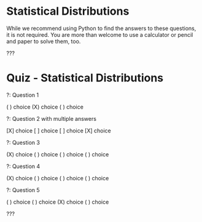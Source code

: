 # Statistical Distributions

While we recommend using Python to find the answers to these questions, it is not required. You are more than welcome to use a calculator or pencil and paper to solve them, too.

???

# Quiz - Statistical Distributions

?: Question 1

( ) choice
(X) choice
( ) choice

?: Question 2 with multiple answers

[X] choice
[ ] choice
[ ] choice
[X] choice

?: Question 3

(X) choice
( ) choice
( ) choice
( ) choice

?: Question 4

(X) choice
( ) choice
( ) choice
( ) choice

?: Question 5 

( ) choice
( ) choice
(X) choice
( ) choice

???